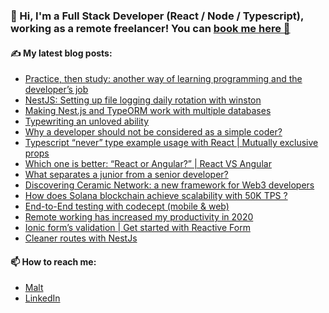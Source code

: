### 👋 Hi, I'm a Full Stack Developer (React / Node / Typescript), working as a remote freelancer! You can [book me here 📅](https://www.malt.fr/profile/arnotrigallez)


#### ✍️ My latest blog posts:
- [Practice, then study: another way of learning programming and the developer’s job](https://lsmod.medium.com/practice-then-study-another-way-of-learning-programming-and-the-developers-job-72a6530e555a)
- [NestJS: Setting up file logging daily rotation with winston](https://lsmod.medium.com/nestjs-setting-up-file-logging-daily-rotation-with-winston-28147af56ec4)
- [Making Nest.js and TypeORM work with multiple databases](https://lsmod.medium.com/making-nest-js-and-typeorm-work-with-multiple-databases-3ce54b438e5e)
- [Typewriting an unloved ability](https://lsmod.medium.com/typewriting-an-unloved-ability-a149ccb4b8de)
- [Why a developer should not be considered as a simple coder?](https://lsmod.medium.com/why-a-developer-should-not-be-considered-as-a-simple-coder-97f13c4db1e7)
- [Typescript “never” type example usage with React | Mutually exclusive props](https://lsmod.medium.com/typescript-never-type-example-usage-with-react-mutually-exclusive-props-4683445d42c7)
- [Which one is better: “React or Angular?” | React VS Angular](https://lsmod.medium.com/which-is-better-react-or-angular-react-vs-angular-15625352769a)
- [What separates a junior from a senior developer?](https://lsmod.medium.com/what-separates-a-junior-from-a-senior-developer-4898cfa35806)
- [Discovering Ceramic Network: a new framework for Web3 developers](https://lsmod.medium.com/discovering-ceramic-network-a-new-framework-for-web3-developers-17a9da78184f)
- [How does Solana blockchain achieve scalability with 50K TPS ?](https://lsmod.medium.com/what-makes-solana-the-fastest-public-blockchain-cb8ffde1a7f4)
- [End-to-End testing with codecept (mobile & web)](https://lsmod.medium.com/end-to-end-testing-with-codecept-mobile-web-b839a76a48aa)
- [Remote working has increased my productivity in 2020](https://lsmod.medium.com/homeworking-7bd0a44047cb)
- [Ionic form’s validation | Get started with Reactive Form](https://lsmod.medium.com/ionic-forms-validation-get-started-with-reactive-form-b15cf814d506)
- [Cleaner routes with NestJs](https://lsmod.medium.com/cleaner-routes-with-nestjs-738bf712d93)

#### 📫 How to reach me:
- [Malt](https://www.malt.fr/profile/arnotrigallez)
- [LinkedIn](https://www.linkedin.com/in/arno-trigallez-889119244/)

<!--
**lsmod/lsmod** is a ✨ _special_ ✨ repository because its `README.md` (this file) appears on your GitHub profile.

Here are some ideas to get you started:

- 🔭 I’m currently working on ...
- 🌱 I’m currently learning ...
- 👯 I’m looking to collaborate on ...
- 🤔 I’m looking for help with ...
- 💬 Ask me about ...
- 📫 How to reach me: ...
- 😄 Pronouns: ...
- ⚡ Fun fact: ...
-->
